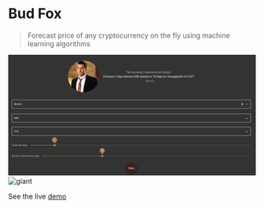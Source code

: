 # Bud Fox

> Forecast price of any cryptocurrency on the fly using machine learning algorithms

![bud](bud_fox.png)
![giant](giant_4_0.05.png)

See the live [demo](https://bud-fox.github.io/live/)

